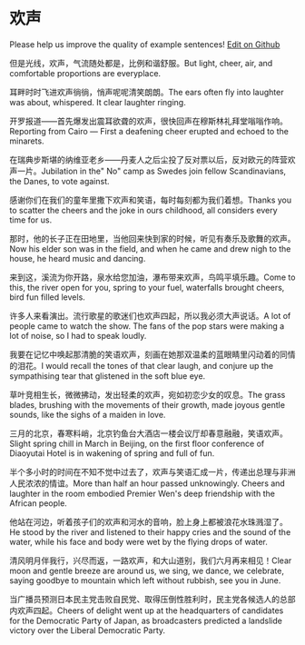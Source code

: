 # 欢声

Please help us improve the quality of example sentences! [Edit on Github](https://github.com/jiyushe/jiyu-example-sentence-source/blob/main/chinese/huansheng.md)

<p><span class="chinese">但是光线，欢声，气流随处都是，比例和谐舒服。</span><span class="english">But light, cheer, air, and comfortable proportions are everyplace.</span></p>

<p><span class="chinese">耳畔时时飞进欢声徜徜，悄声呢呢清笑朗朗。</span><span class="english">The ears often fly into laughter was about, whispered. It clear laughter ringing.</span></p>

<p><span class="chinese">开罗报道——首先爆发出震耳欲聋的欢声，很快回声在穆斯林礼拜堂嗡嗡作响。</span><span class="english">Reporting from Cairo — First a deafening cheer erupted and echoed to the minarets.</span></p>

<p><span class="chinese">在瑞典步斯堪的纳维亚老乡——丹麦人之后尘投了反对票以后，反对欧元的阵营欢声一片。</span><span class="english">Jubilation in the" No" camp as Swedes join fellow Scandinavians, the Danes, to vote against.</span></p>

<p><span class="chinese">感谢你们在我们的童年里撒下欢声和笑语，每时每刻都为我们着想。</span><span class="english">Thanks you to scatter the cheers and the joke in ours childhood, all considers every time for us.</span></p>

<p><span class="chinese">那时，他的长子正在田地里，当他回来快到家的时候，听见有奏乐及歌舞的欢声。</span><span class="english">Now his elder son was in the field, and when he came and drew nigh to the house, he heard music and dancing.</span></p>

<p><span class="chinese">来到这，溪流为你开路，泉水给您加油，瀑布带来欢声，鸟鸣平填乐趣。</span><span class="english">Come to this, the river open for you, spring to your fuel, waterfalls brought cheers, bird fun filled levels.</span></p>

<p><span class="chinese">许多人来看演出。流行歌星的歌迷们也欢声四起，所以我必须大声说话。</span><span class="english">A lot of people came to watch the show. The fans of the pop stars were making a lot of noise, so I had to speak loudly.</span></p>

<p><span class="chinese">我要在记忆中唤起那清脆的笑语欢声，刻画在她那双温柔的蓝眼睛里闪动着的同情的泪花。</span><span class="english">I would recall the tones of that clear laugh, and conjure up the sympathising tear that glistened in the soft blue eye.</span></p>

<p><span class="chinese">草叶竞相生长，微微拂动，发出轻柔的欢声，宛如初恋少女的叹息。</span><span class="english">The grass blades, brushing with the movements of their growth, made joyous gentle sounds, like the sighs of a maiden in love.</span></p>

<p><span class="chinese">三月的北京，春寒料峭，北京钓鱼台大酒店一楼会议厅却春意融融，笑语欢声。</span><span class="english">Slight spring chill in March in Beijing, on the first floor conference of Diaoyutai Hotel is in wakening of spring and full of fun.</span></p>

<p><span class="chinese">半个多小时的时间在不知不觉中过去了，欢声与笑语汇成一片，传递出总理与非洲人民浓浓的情谊。</span><span class="english">More than half an hour passed unknowingly. Cheers and laughter in the room embodied Premier Wen's deep friendship with the African people.</span></p>

<p><span class="chinese">他站在河边，听着孩子们的欢声和河水的音响，脸上身上都被浪花水珠溅湿了。</span><span class="english">He stood by the river and listened to their happy cries and the sound of the water, while his face and body were wet by the flying drops of water.</span></p>

<p><span class="chinese">清风明月伴我行，兴尽而返，一路欢声，和大山道别，我们六月再来相见！</span><span class="english">Clear moon and gentle breeze are around us, we sing, we dance, we celebrate, saying goodbye to mountain which left without rubbish, see you in June.</span></p>

<p><span class="chinese">当广播员预测日本民主党击败自民党、取得压倒性胜利时，民主党各候选人的总部内欢声四起。</span><span class="english">Cheers of delight went up at the headquarters of candidates for the Democratic Party of Japan, as broadcasters predicted a landslide victory over the Liberal Democratic Party.</span></p>

